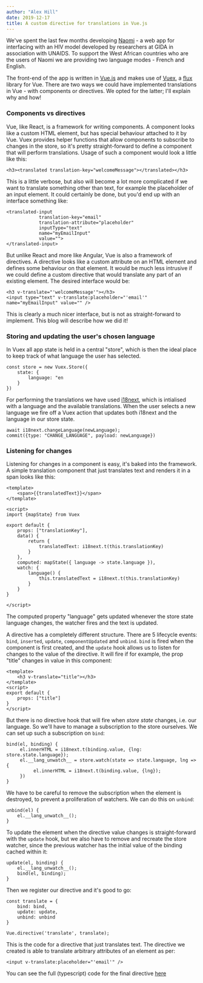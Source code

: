 ```yaml
---
author: "Alex Hill"
date: 2019-12-17
title: A custom directive for translations in Vue.js
---
```


We've spent the last few months developing [Naomi](/projects/#naomi) - a web app for interfacing with
 an HIV model developed by researchers at GIDA in association with UNAIDS. To support the West African
 countries who are the users of Naomi we are providing two language modes - French and English. 
 
 
 The front-end of the app is written in [Vue.js](https://vuejs.org/) and makes use of [Vuex](https://vuex.vuejs.org/),
 a [flux](https://facebook.github.io/flux/) library for Vue. There are two ways we could have implemented
 translations in Vue - with components or directives. We opted for the latter; I'll explain why and how!

### Components vs directives
Vue, like React, is a framework for writing components. 
A component looks like a custom HTML element, but has special behaviour attached to it by Vue.
Vuex provides helper functions that allow
components to subscribe to changes in the store, so it's pretty straight-forward to define a component that will
 perform translations. Usage of such a component would look a little like this:

```
<h3><translated translation-key="welcomeMessage"></translated></h3>
```

This is a little verbose, but also will become a lot more complicated if we want to translate something 
other than text, for example the placeholder of an input element. It could certainly be done, but 
you'd end up with an interface something like:

```
<translated-input 
            translation-key="email" 
            translation-attribute="placeholder" 
            inputType="text"
            name="myEmailInput"
            value="">
</translated-input>
```

But unlike React and more like Angular, Vue is also a framework of directives. A directive looks 
like a custom attribute on an HTML element and defines some behaviour on that element. It would be much
less intrusive if we could define a custom directive that would translate any part of an existing element.
The desired interface would be:

```
<h3 v-translate="'welcomeMessage'"></h3>
<input type="text" v-translate:placeholder="'email'" name="myEmailInput" value="" />
```

This is clearly a much nicer interface, but is not as straight-forward to implement. This blog will describe
how we did it!

### Storing and updating the user's chosen language
In Vuex all app state is held
in a central "store", which is then the ideal place to keep track of what language the user has selected.

```
const store = new Vuex.Store({
    state: {
        language: "en     
    } 
})
```

For performing the translations we have used [i18next](https://www.i18next.com/), which is intialised
 with a language and the available translations. When the user selects a new language we fire off a Vuex
  action that updates both i18next and the language in our store state.
 
 ```
 await i18next.changeLanguage(newLanguage);
 commit({type: "CHANGE_LANGUAGE", payload: newLanguage})
```

### Listening for changes

Listening for changes in a component is easy, it's baked into the framework. A simple translation component
that just translates text and renders it in a span looks like this:

```
<template>
    <span>{{translatedText}}</span>
</template>

<script>
import {mapState} from Vuex

export default {
    props: ["translationKey"],
    data() {
        return {
            translatedText: i18next.t(this.translationKey)
        }
    },
    computed: mapState({ language -> state.language }),
    watch: {
        language() {
            this.translatedText = i18next.t(this.translationKey)
        }
    }
}

</script>
```

The computed property "language" gets updated whenever the store state language changes, the watcher fires and the 
text is updated.

A directive has a completely different structure. There are 5 lifecycle events: `bind`, `inserted`, `update`, 
`componentUpdated` and `unbind`. `bind` is fired when the component is first created, and the `update` hook allows us to listen for changes to the value of the directive. 
It will fire if for example, the prop "title" changes in value in this component:

```
<template>
    <h3 v-translate="title"></h3>
</template>
<script>
export default {
    props: ["title"]
}
</script>
```

But there is no directive hook that will fire when *store state* changes, i.e. our language. So we'll have to manage
a subscription to the store ourselves. We can set up such a subscription on `bind`:

```
bind(el, binding) {
     el.innerHTML = i18next.t(binding.value, {lng: store.state.language});
     el.__lang_unwatch__ = store.watch(state => state.language, lng => {
          el.innerHTML = i18next.t(binding.value, {lng});
     })
}
```

We have to be careful to remove the subscription when the element is destroyed, to prevent a proliferation 
of watchers. We can do this on `unbind`:

```
unbind(el) {
    el.__lang_unwatch__();
}
```

To update the element when the directive value changes is straight-forward with the `update` hook, but we 
also have to remove and recreate the store watcher, since the previous watcher has the initial value of the binding
 cached within it:

```
update(el, binding) {
    el.__lang_unwatch__();
    bind(el, binding);
}
```

Then we register our directive and it's good to go:

```
const translate = {
    bind: bind,
    update: update,
    unbind: unbind
}

Vue.directive('translate', translate);
```

This is the code for a directive that just translates text. The directive we created is able to 
translate arbitrary attributes of an element as per:

```<input v-translate:placeholder="'email'" />```

You can see the full (typescript) code for the final directive
 [here](https://github.com/mrc-ide/hint/blob/master/src/app/static/src/app/directives/translate.ts)